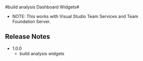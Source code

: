 #build analysis Dashboard Widgets#
* NOTE: This works with Visual Studio Team Services and Team Foundation Server. 
## Release Notes
* 1.0.0
    * build analysis widgets
   
